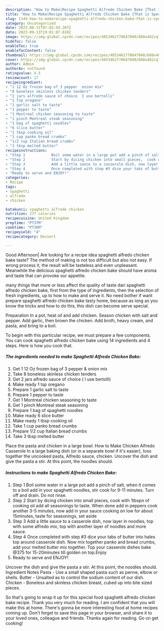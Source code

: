 ```yaml
---
description: "How to Make|Recipe Spaghetti Alfredo Chicken Bake {That is Special"
title: "How to Make|Recipe Spaghetti Alfredo Chicken Bake {That is Special"
slug: 1149-how-to-makerecipe-spaghetti-alfredo-chicken-bake-that-is-special
category: Uncategorized
date: 2023-08-31T07:03:59.207Z
date: 2023-09-13T19:01:07.638Z
image: https://img-global.cpcdn.com/recipes/4853462770647040/680x482cq70/spaghetti-alfredo-chicken-bake-recipe-main-photo.jpg
hideToc: false
enableToc: true
enableTocContent: false
thumbnail: https://img-global.cpcdn.com/recipes/4853462770647040/680x482cq70/spaghetti-alfredo-chicken-bake-recipe-main-photo.jpg
cover: https://img-global.cpcdn.com/recipes/4853462770647040/680x482cq70/spaghetti-alfredo-chicken-bake-recipe-main-photo.jpg
author: Admin
authorAv: notfound
ratingvalue: 4.5
reviewcount: 17
recipeingredient:
- "1 12 Oz frozen bag of 3 pepper  onion mix"
- "8 boneless skinless chicken tenders"
- "2 jars alfredo sauce of choice  I use bertolli"
- "1 tsp oregano"
- "1 garlic salt to taste"
- "1 pepper to taste"
- "1 Montreal chicken seasoning to taste"
- "1 pinch Montreal steak seasoning"
- "1 bag of spaghetti noodles"
- "6 slice butter"
- "1 tbsp cooking oil"
- "1 cup panko bread crumbs"
- "1/2 cup Italian bread crumbs"
- "3 tbsp melted butter"
recipeinstructions:
- "Step 1            Boil some water in a large pot add a pinch of salt, when it comes to a boil add in your spaghetti noodles, stir cook for 9-11 minutes. Turn off and drain. Do not rinse."
- "Step 2            Start by dicing chicken into small pieces,  cook with 1tbspn of cooking oil add all seasonings to taste. When done add in peppers cook another 3-5 minutes, now add in your sauce cooking on low for about 15minutes, taste for seasonings,  set aside"
- "Step 3            Add a little sauce to a casserole dish, now layer in noodles, top with some alfredo mix, top with another layer of noodles and more sauce."
- "Step 4            Once completed with step #3 dice your tabs of butter into hales top around casserole dish. Now mix together panko and bread crumbs, add your melted butter mix together. Top your casserole dishes bake @375 for 15-20minutes till golden on top.Enjoy"
- "Ready to serve and ENJOY!"
categories:
- Recipe
tags:
- spaghetti
- alfredo
- chicken

katakunci: spaghetti alfredo chicken 
nutrition: 277 calories
recipecuisine: United Kingdom
preptime: "PT37M"
cooktime: "PT36M"
recipeyield: "4"
recipecategory: Dessert

---
```



Good Afternoon| Are looking for a recipe idea spaghetti alfredo chicken bake taste? The method of making is not too difficult but also not easy. If wrong process it, the result will be tasteless and even unpleasant. Meanwhile the delicious spaghetti alfredo chicken bake should have aroma and taste that can provoke our appetite.






many things that more or less affect the quality of taste dari spaghetti alfredo chicken bake, first from the type of ingredients, then the selection of fresh ingredients, up to how to make and serve it. No need bother if want prepare spaghetti alfredo chicken bake tasty home, because as long as you know the tricks and how to do this, this dish can become serve  special.


Preparation In a pot, heat oil and add chicken. Season chicken with salt and pepper. Add garlic, then brown the chicken. Add broth, heavy cream, and pasta, and bring to a boil.


To begin with this particular recipe, we must prepare a few components. You can cook spaghetti alfredo chicken bake using 14 ingredients and 4 steps. Here is how you cook that.

<!--inarticleads1-->

##### The ingredients needed to make Spaghetti Alfredo Chicken Bake:

1. Get 1 12 Oz frozen bag of 3 pepper &amp; onion mix
1. Take 8 boneless skinless chicken tenders
1. Get 2 jars alfredo sauce of choice ( I use bertolli)
1. Make ready 1 tsp oregano
1. Prepare 1 garlic salt to taste
1. Prepare 1 pepper to taste
1. Get 1 Montreal chicken seasoning to taste
1. Get 1 pinch Montreal steak seasoning
1. Prepare 1 bag of spaghetti noodles
1. Make ready 6 slice butter
1. Make ready 1 tbsp cooking oil
1. Take 1 cup panko bread crumbs
1. Prepare 1/2 cup Italian bread crumbs
1. Take 3 tbsp melted butter


Place the pasta and chicken in a large bowl. How to Make Chicken Alfredo Casserole In a large baking dish (or in a separate bowl if it&#39;s easier), toss together the uncooked pasta, Alfredo sauce, chicken. Uncover the dish and give the pasta a stir. At this point, the noodles should. 

<!--inarticleads2-->

##### Instructions to make Spaghetti Alfredo Chicken Bake:

1. Step 1            Boil some water in a large pot add a pinch of salt, when it comes to a boil add in your spaghetti noodles, stir cook for 9-11 minutes. Turn off and drain. Do not rinse.
1. Step 2            Start by dicing chicken into small pieces,  cook with 1tbspn of cooking oil add all seasonings to taste. When done add in peppers cook another 3-5 minutes, now add in your sauce cooking on low for about 15minutes, taste for seasonings,  set aside
1. Step 3            Add a little sauce to a casserole dish, now layer in noodles, top with some alfredo mix, top with another layer of noodles and more sauce.
1. Step 4            Once completed with step #3 dice your tabs of butter into hales top around casserole dish. Now mix together panko and bread crumbs, add your melted butter mix together. Top your casserole dishes bake @375 for 15-20minutes till golden on top.Enjoy
1. Ready to serve and ENJOY!

Uncover the dish and give the pasta a stir. At this point, the noodles should. Ingredient Notes Pasta - Use a small shaped pasta such as penne, elbow or shells. Butter - Unsalted as to control the sodium content of our dish. Chicken - Boneless and skinless chicken breast, cubed up into bite sized pieces. 

So that's going to wrap it up for this special food spaghetti alfredo chicken bake recipe. Thank you very much for reading. I am confident that you will make this at home. There's gonna be more interesting food at home recipes coming up. Don't forget to save this page in your browser, and share it to your loved ones, colleague and friends. Thanks again for reading. Go on get cooking!

